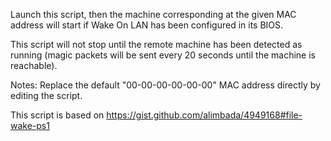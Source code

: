 Launch this script, then the machine corresponding at the given MAC address will start if Wake On LAN has been configured in its BIOS.

This script will not stop until the remote machine has been detected as running (magic packets will be sent every 20 seconds until the machine is reachable).

Notes: Replace the default "00-00-00-00-00-00" MAC address directly by editing the script.


This script is based on https://gist.github.com/alimbada/4949168#file-wake-ps1
